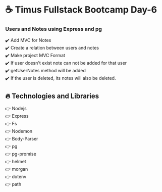 # ☕ Timus Fullstack Bootcamp Day-6

### Users and Notes using Express and pg

:heavy_check_mark: Add MVC for Notes<br />
:heavy_check_mark: Create a relation between users and notes<br />
:heavy_check_mark: Make project MVC Format<br />
:heavy_check_mark: If user doesn't exist note can not be added for that user<br />
:heavy_check_mark: getUserNotes method will be added<br />
:heavy_check_mark: If the user is deleted, its notes will also be deleted. <br />

## :fire: Technologies and Libraries

:point_right: Nodejs <br />
:point_right: Express <br />
:point_right: Fs <br />
:point_right: Nodemon <br />
:point_right: Body-Parser <br />
:point_right: pg <br />
:point_right: pg-promise <br />
:point_right: helmet <br />
:point_right: morgan <br />
:point_right: dotenv <br />
:point_right: path <br />